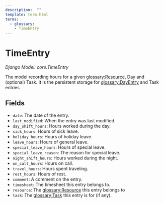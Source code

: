 ```yaml
---
description:  ""
template: term.html
terms:
  - glossary:
    - TimeEntry
---
```


# TimeEntry

_Django Model: core.TimeEntry_

The model recording hours for a given <glossary:Resource>, Day and (optional) Task. It is the persistent storage for <glossary:DayEntry> and Task entries


## Fields

- `date`: The date of the entry.
- `last_modified`: When the entry was last modified.
- `day_shift_hours`: Hours worked during the day.
- `sick_hours`: Hours of sick leave.
- `holiday_hours`: Hours of holiday leave.
- `leave_hours`: Hours of general leave.
- `special_leave_hours`: Hours of special leave.
- `special_leave_reason`: The reason for special leave.
- `night_shift_hours`: Hours worked during the night.
- `on_call_hours`: Hours on call.
- `travel_hours`: Hours spent traveling.
- `rest_hours`: Hours of rest.
- `comment`: A comment on the entry.
- `timesheet`: The timesheet this entry belongs to.
- `resource`: The <glossary:Resource> this entry belongs to
- `task`: The <glossary:Task> this entry is for (if any).

